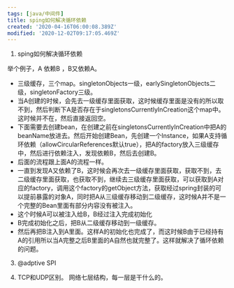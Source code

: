 ```yaml
---
tags: [java/中间件]
title: sping如何解决循环依赖
created: '2020-04-16T06:00:08.389Z'
modified: '2020-12-02T09:17:05.469Z'
---
```


1. sping如何解决循环依赖

举个例子，A 依赖B ，B又依赖A。
- 三级缓存，三个map。singletonObjects一级，earlySingletonObjects二级，singletonFactory三级。
- 当A创建的时候，会先去一级缓存里面获取，这时候缓存里面是没有的所以取不到，然后判断下A是否存在于singletonsCurrentlyInCreation这个map中。这时候并不在，然后直接返回空。
- 下面需要去创建bean，在创建之前在singletonsCurrentlyInCreation中把A的beanName放进去。然后开始创建Bean，先创建一个Instance，如果A支持循环依赖（allowCircularReferences默认true），把A的factory放入三级缓存中，然后进行依赖注入，发现依赖B，然后去创建B。
- 后面的流程跟上面A的流程一样。
- 一直到发现A又依赖了B，这时候会再次去一级缓存里面获取，获取不到，去二级缓存里面获取，也获取不到，继续去三级缓存里面获取，可以获取到A对应的factory，调用这个factory的getObject方法，获取经过spring封装的可以提前暴露的对象A，同时把A从三级缓存移动到二级缓存，这时候A并不是一个完整的Bean里面有部分内容没有被注入。
- 这个时候A可以被注入给B，B经过注入完成初始化
- B完成初始化之后，把B从二级缓存移动到一级缓存。
- 然后再把B注入到A里面。这样A的初始化也完成了，而这时候B由于已经持有A的引用所以当A完整之后B里面的A自然也就完整了。这样就解决了循环依赖的问题。


3. @adptive  SPI

4. TCP和UDP区别。
网络七层结构，每一层是干什么的。



